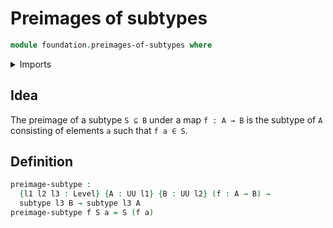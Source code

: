 # Preimages of subtypes

```agda
module foundation.preimages-of-subtypes where
```

<details><summary>Imports</summary>

```agda
open import foundation.subtypes
open import foundation.universe-levels
```

</details>

## Idea

The preimage of a subtype `S ⊆ B` under a map `f : A → B` is the subtype of `A`
consisting of elements `a` such that `f a ∈ S`.

## Definition

```agda
preimage-subtype :
  {l1 l2 l3 : Level} {A : UU l1} {B : UU l2} (f : A → B) →
  subtype l3 B → subtype l3 A
preimage-subtype f S a = S (f a)
```
